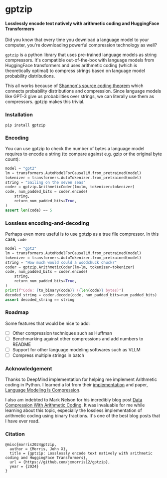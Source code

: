 # gptzip
#### Losslessly encode text natively with arithmetic coding and HuggingFace Transformers

Did you know that every time you download a language model to your computer, you're downloading powerful compression technology as well?

`gptzip` is a python library that uses pre-trained language models as string compressors. It's compatible out-of-the-box with language models from HuggingFace transformers and uses arithmetic coding (which is theoretically optimal) to compress strings based on language model probability distributions. 

This all works because of [Shannon's source coding theorem](https://en.wikipedia.org/wiki/Shannon%27s_source_coding_theorem) which connects probability distributions and compression. Since language models like GPT-3 give us probabilities over strings, we can literally use them as compressors. gptzip makes this trivial.

### Installation
```pip install gptzip```

### Encoding

You can use gptzip to check the number of bytes a language model requires to encode a string (to compare against e.g. gzip or the original byte count):

```python
model = "gpt2"
lm = transformers.AutoModelForCausalLM.from_pretrained(model)
tokenizer = transformers.AutoTokenizer.from_pretrained(model)
string = "Sailing on the seven seas"
coder = gptzip.ArithmeticCoder(lm=lm, tokenizer=tokenizer)
code, num_padded_bits = coder.encode(
    string, 
    return_num_padded_bits=True, 
)
assert len(code) == 5
```

### Lossless encoding-and-decoding

Perhaps even more useful is to use gptzip as a true file compressor. In this case, `code`
```python
model = "gpt2"
lm = transformers.AutoModelForCausalLM.from_pretrained(model)
tokenizer = transformers.AutoTokenizer.from_pretrained(model)
string = "How much would could a woodchuck chuck?"
coder = gptzip.ArithmeticCoder(lm=lm, tokenizer=tokenizer)
code, num_padded_bits = coder.encode(
    string, 
    return_num_padded_bits=True, 
)
print(f"Code: {to_binary(code)} ({len(code)} bytes)")
decoded_string = coder.decode(code, num_padded_bits=num_padded_bits)
assert decoded_string == string
```


### Roadmap

Some features that would be nice to add:

- [ ] Other compression techniques such as Huffman
- [ ] Benchmarking against other compressions and add numbers to README
- [ ] Support for other language modeling softwares such as VLLM
- [ ] Compress multiple strings in batch

### Acknowledgement

Thanks to DeepMind implementation for helping me implement Arithmetic coding in Python. I learned a lot from their [implementation](https://github.com/google-deepmind/language_modeling_is_compression) and paper, [Language Modeling Is Compression](https://deepmind.google/research/publications/39768/). 

I also am indebted to Mark Nelson for his incredibly blog post [Data Compression With Arithmetic Coding](https://marknelson.us/posts/2014/10/19/data-compression-with-arithmetic-coding.html). It was invaluable for me while learning about this topic, especially the lossless implementation of arithmetic coding using binary fractions. It's one of the best blog posts that I have ever read.



### Citation

```
@misc{morris2024gptzip,
  author = {Morris, John X},
  title = {gptzip: Losslessly encode text natively with arithmetic coding and HuggingFace Transformers},
  url = {https://github.com/jxmorris12/gptzip},
  year = {2024}
}
```
